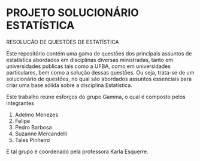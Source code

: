 # PROJETO SOLUCIONÁRIO ESTATÍSTICA
RESOLUCÃO DE QUESTÕES DE ESTATÍSTICA

Este repositório contém uma gama de questões dos principais assuntos de estatística abordados em disciplinas diversas ministradas, tanto em universidades publicas tais como a UFBA, como em universidades particulares, bem como a solução dessas questões. Ou seja, trata-se de um solucionário de questões, no qual são abordados assuntos essenciais para criar uma base sólida sobre a disciplina Estatística.

Este trabalho reúne esforços do grupo Gamma, o qual é composto pelos integrantes

1. Adelmo Menezes
2. Felipe
2. Pedro Barbosa
3. Suzanne Mercandelli
4. Tales Pinheiro

E tal grupo é coordenado pela professora Karla Esquerre.


